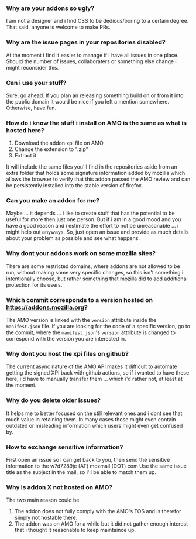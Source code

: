 
### Why are your addons so ugly?

I am not a designer and i find CSS to be dedious/boring to a certain degree.
That said, anyone is welcome to make PRs.

### Why are the issue pages in your repositories disabled? 

At the moment i find it easier to manage if i have all issues in one place. 
Should the number of issues, collaboraters or something else change i might reconsider this.

### Can i use your stuff? 

Sure, go ahead. If you plan an releasing something build on or from it into the public domain 
it would be nice if you left a mention somewhere. Otherwise, have fun.   

### How do i know the stuff i install on AMO is the same as what is hosted here?

1. Download the addon xpi file on AMO
2. Change the extension to ".zip"
3. Extract it

It will include the same files you'll find in the repositories aside from an extra folder that holds some signature information added by mozilla which allows the browser to verify that this addon passed the AMO review and can be persistently installed into the stable version of firefox. 

### Can you make an addon for me?

Maybe ... it depends ... i like to create stuff that has the potential to be useful for more then just one person.
But if i am in a good mood and you have a good reason and i estimate the effort to not be unreasonable ... i might help out anyways. 
So, just open an issue and provide as much details about your problem as possible and see what happens. 

### Why dont your addons work on some mozilla sites?

There are some restricted domains, where addons are not allowed to be run, without making some very specific changes, so this isn't something i intentionally choose, but rather something that mozilla did to add additional protection for its users. 

### Which commit corresponds to a version hosted on https://addons.mozilla.org? 

The AMO version is linked with the `version` attribute inside the `manifest.json` file.
If you are looking for the code of a specific version, go to the commit, where the `manifest.json`'s `version` attribute is changed to correspond with the version you are interested in.

### Why dont you host the xpi files on github?

The current async nature of the AMO API makes it difficult to automate getting the signed XPI back with github actions, so if i wanted to have these here, i'd have to manually transfer them ... which i'd rather not, at least at the moment.

### Why do you delete older issues?

It helps me to better focused on the still relevant ones and i dont see that much value in retaining them.
In many cases those might even contain outdated or misleading information which users might even get confused by.

### How to exchange sensitive information? 

First open an issue so i can get back to you, then send the sensitive information 
to the w7d7289je (AT) mozmail (DOT) com 
Use the same issue title as the subject in the mail, so i'll be able to match them up. 

### Why is addon X not hosted on AMO?

The two main reason could be

1. The addon does not fully comply with the AMO's TOS and is therefor simply not hostable there.
2. The addon was on AMO for a while but it did not gather enough interest that i thought it reasonable to keep maintaince up.
